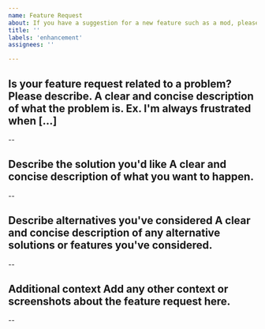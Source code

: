 ```yaml
---
name: Feature Request
about: If you have a suggestion for a new feature such as a mod, please let us know!
title: ''
labels: 'enhancement'
assignees: ''

---
```


**Is your feature request related to a problem? Please describe.**
A clear and concise description of what the problem is. Ex. I'm always frustrated when [...]
--

--

**Describe the solution you'd like**
A clear and concise description of what you want to happen.
--

--

**Describe alternatives you've considered**
A clear and concise description of any alternative solutions or features you've considered.
--

--

**Additional context**
Add any other context or screenshots about the feature request here.
--

--
